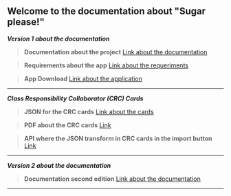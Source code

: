 ## Welcome to the documentation about "Sugar please!"

***Version 1 about the documentation***

> **Documentation about the project** [Link about the documentation](https://drive.google.com/file/d/1xZDkKWlGduIqi5gD8gdFt3PRdaAwC39l/view?usp=sharing)

> **Requirements about the app** [Link about the requeriments](https://drive.google.com/file/d/1qjH4-D1CziB4b7PnIOJf2SL5ud1BSLMz/view?usp=sharing)

> **App Download** [Link about the application](#)

---
***Class Responsibility Collaborator (CRC) Cards***
> **JSON for the CRC cards** [Link about the cards](jsonCRC.json)

> **PDF about the CRC cards** [Link](CRC_Maker1.pdf)

> **API where the JSON transform in CRC cards in the import button** [Link](https://echeung.me/crcmaker/)

---
***Version 2 about the documentation***

> **Documentation second edition** [Link about the documentation](revision2.pdf)

---
